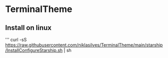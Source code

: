 # TerminalTheme

## Install on linux
''' curl -sS https://raw.githubusercontent.com/niklasilves/TerminalTheme/main/starship/InstallConfigureStarship.sh | sh